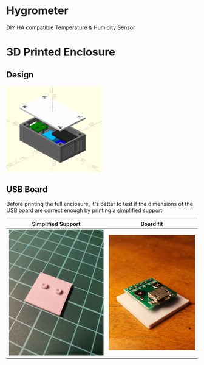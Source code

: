 # Hygrometer

DIY HA compatible Temperature & Humidity Sensor

# 3D Printed Enclosure

## Design

<img src="https://github.com/meunomemauricio/hygrometer/blob/f6c24a63b3564a0628b2660a67b17fd302f0935b/images/enclosure.png" width=50% height=50% />

## USB Board 

Before printing the full enclosure, it's better to test if the dimensions of the USB board are correct enough by printing a [simplified support](https://github.com/meunomemauricio/hygrometer/blob/55d7b5796571c836265a8d19b533122486286a11/enclosure.scad#L113-L140).

| Simplified Support |  Board fit
:-------------------:|:-------------------------:
![](https://github.com/meunomemauricio/hygrometer/blob/947ee12bfbfd3c21b4ba310e3fa075c93d83b75b/images/20220530_184140.jpg)  |  ![](https://github.com/meunomemauricio/hygrometer/blob/947ee12bfbfd3c21b4ba310e3fa075c93d83b75b/images/20220530_182913.jpg)
